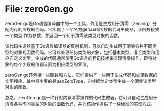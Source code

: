 # File: zeroGen.go

zeroGen.go是Go语言编译器中的一个工具，作用是生成用于清零（zeroing）分配内存的函数的代码。它实现了一个名为genZero函数的代码生成器，该函数接受一个类型t作为参数，并返回一个用于清零该类型对象的函数。

该代码生成器基于Go语言编译器的反射机制，可以自动生成用于清零各种不同类型的对象的函数代码。它可以处理任何类型的对象，包括基本类型、复合类型和用户自定义类型。生成的代码通常使用Go语言的标记技术来实现清零操作，即将对象的每个字段的值都设置为相应类型的零值。

zeroGen.go还包括一些函数和方法，它们提供了一些用于生成代码和处理数据的实用程序。其中最主要的是genZeroType，它根据给定类型生成一个清零该类型对象的函数。

总之，zeroGen.go是一种针对内存清零操作的代码生成器，它可以自动生成用于清零各种不同类型的对象的函数代码，并为该操作提供了一种标准的实现方式。

